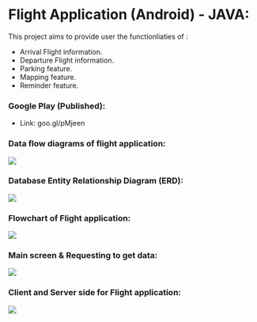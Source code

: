 # Flight Application (Android) - JAVA: 
This project aims to provide user the functionliaties of :
* Arrival Flight information.
* Departure Flight information.
* Parking feature.
* Mapping feature.
* Reminder feature.

### Google Play (Published): 
- Link: goo.gl/pMjeen
### Data flow diagrams of flight application:
<img src = "https://github.com/Nora-almansour/FlightApplication/blob/master/Screen%20Shot%201440-03-20%20at%2011.46.43%20AM.png">

### Database Entity Relationship Diagram (ERD):
<img src = "https://github.com/Nora-almansour/FlightApplication/blob/master/Screen%20Shot%201440-03-20%20at%2011.47.02%20AM.png">

### Flowchart of Flight application:
<img src = "https://github.com/Nora-almansour/FlightApplication/blob/master/Screen%20Shot%201440-03-20%20at%2011.47.46%20AM.png">

### Main screen & Requesting to get data:
<img src = "https://github.com/Nora-almansour/FlightApplication/blob/master/Screen%20Shot%201440-03-20%20at%2011.48.19%20AM.png">

### Client and Server side for Flight application: 
<img src = "https://github.com/Nora-almansour/FlightApplication/blob/master/Screen%20Shot%201440-03-20%20at%2011.48.28%20AM.png">

